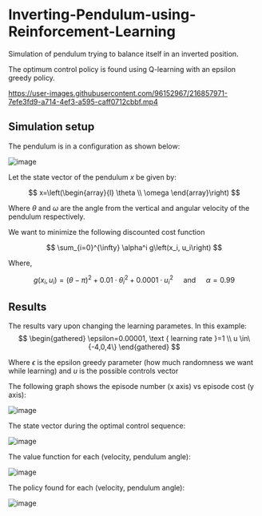 # Inverting-Pendulum-using-Reinforcement-Learning

Simulation of pendulum trying to balance itself in an inverted position.

The optimum control policy is found using Q-learning with an epsilon greedy policy.





https://user-images.githubusercontent.com/96152967/216857971-7efe3fd9-a714-4ef3-a595-caff0712cbbf.mp4





## Simulation setup

The pendulum is in a configuration as shown below:

![image](https://user-images.githubusercontent.com/96152967/216853308-3bdda7c6-c78b-41cf-922a-e5c636c7ded1.png)

Let the state vector of the pendulum $x$ be given by:

$$
x=\left(\begin{array}{l}
\theta \\
\omega
\end{array}\right)
$$

Where $\theta$ and $\omega$ are the angle from the vertical and angular velocity of the pendulum respectively. 


We want to minimize the following discounted cost function 

$$
\sum_{i=0}^{\infty} \alpha^i g\left(x_i, u_i\right)
$$

Where, 

$$
g\left(x_i, u_i\right)=(\theta-\pi)^2+0.01 \cdot \dot{\theta}_i^2+0.0001 \cdot u_i^2 \quad \text { and } \quad \alpha=0.99
$$

## Results
The results vary upon changing the learning parametes. In this example:
$$
\begin{gathered}
\epsilon=0.00001, \text { learning rate }=1 \\
u \in\{-4,0,4\}
\end{gathered}
$$

Where $\epsilon$ is the epsilon greedy parameter (how much randomness we want while learning) and $u$ is the possible controls vector

The following graph shows the episode number (x axis) vs episode cost (y axis):

![image](https://user-images.githubusercontent.com/96152967/216853227-d7bf2a14-e56a-4f78-a8f5-52d8833f3b66.png)

The state vector during the optimal control sequence:

![image](https://user-images.githubusercontent.com/96152967/216853237-ec2020f0-d5dc-4f30-b767-caaad65455cf.png)

The value function for each (velocity, pendulum angle):

![image](https://user-images.githubusercontent.com/96152967/216853260-7c3cfcbb-4348-45f8-a0ce-3e3c0a5fb507.png)

The policy found for each (velocity, pendulum angle):

![image](https://user-images.githubusercontent.com/96152967/216853272-8d378197-8ccc-4219-8008-20d5caf2f266.png)
